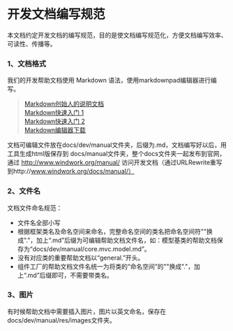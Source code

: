 开发文档编写规范
=================
本文档约定开发文档的编写规范，目的是使文档编写规范化，方便文档编写效率、可读性、传播等。

### 1、文档格式

我们的开发帮助文档使用 Markdown 语法，使用markdownpad编辑器进行编写。 
 
> [Markdown创始人的说明文档](http://daringfireball.net/projects/markdown/syntax)  
> [Markdown快速入门 1](http://www.ituring.com.cn/article/23)  
> [Markdown快速入门 2](http://wowubuntu.com/markdown/basic.html)  
> [Markdown编辑器下载](http://www.markdownpad.com/download.html)

文档可编辑文件放在docs/dev/manual文件夹，后缀为.md，文档编写好以后，用工具生成html版保存到 docs/manual文件夹，整个docs文件夹一起发布到官网，通过 http://www.windwork.org/manual/ 访问开发文档（通过URLRewrite重写到http://www.windwork.org/docs/manual/）

### 2、文件名

文档文件命名规范：
 * 文件名全部小写
 * 根据框架类名及命名空间来命名，完整命名空间的类名把命名空间符"\"换成"."，加上“.md”后缀为可编辑帮助文档文件名，如：模型基类的帮助文档保存为“docs/dev/manual/core.mvc.model.md”。
 * 没有对应类的重要帮助文档以“general.”开头。
 * 组件工厂的帮助文档文件名统一为将类的“命名空间”的"\"换成"."，加上“.md”后缀即可，不需要带类名。

### 3、图片
有时候帮助文档中需要插入图片，图片以英文命名，保存在docs/dev/manual/res/images文件夹。

